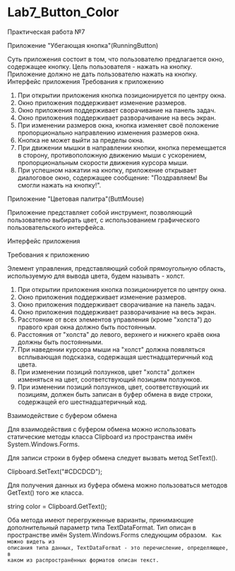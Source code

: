 # Lab7_Button_Color
Практическая работа №7

Приложение "Убегающая кнопка"(RunningButton)

Суть приложения состоит в том, что пользователю предлагается окно, содержащее кнопку.
Цель пользователя - нажать на кнопку. Приложение должно не дать пользователю нажать
на кнопку.
Интерфейс приложения
Требования к приложению
1. При открытии приложения кнопка позиционируется по центру окна.
2. Окно приложения поддерживает изменение размеров.
3. Окно приложения поддерживает сворачивание на панель задач.
4. Окно приложения поддерживает разворачивание на весь экран.
5. При изменении размеров окна, кнопка изменяет своё положение пропорционально
направлению изменения размеров окна.
6. Кнопка не может выйти за пределы окна.
7. При движении мышки в направлении кнопки, кнопка перемещается в сторону,
противоположную движению мыши с ускорением, пропорциональным скорости
движения курсора мыши.
8. При успешном нажатии на кнопку, приложение открывает диалоговое окно,
содержащее сообщение: "Поздравляем! Вы смогли нажать на кнопку!".

Приложение "Цветовая палитра"(ButtMouse)

Приложение представляет собой инструмент, позволяющий пользователю выбирать цвет,
с использованием графического пользовательского интерфейса.

Интерфейс приложения

Требования к приложению

Элемент управления, представляющий собой прямоугольную область, используемую для
вывода цвета, будем называть - холст.
1. При открытии приложения кнопка позиционируется по центру окна.
2. Окно приложения поддерживает изменение размеров.
3. Окно приложения поддерживает сворачивание на панель задач.
4. Окно приложения поддерживает разворачивание на весь экран.
5. Расстояние от всех элементов управления (кроме "холста") до правого края окна
должно быть постоянным.
6. Расстояния от "холста" до левого, верхнего и нижнего краёв окна должны быть
постоянными.
7. При наведении курсора мыши на "холст" должна появляться всплывающая
подсказка, содержащая шестнадцатеричный код цвета.
8. При изменении позиций ползунков, цвет "холста" должен изменяться на цвет,
соответствующий позициям ползунков.
9. При изменении позиций ползунков, цвет, соответствующий их позициям, должен
быть записан в буфер обмена в виде строки, содержащей его шестнадцатеричный
код.

Взаимодействие с буфером обмена

Для взаимодействия с буфером обмена можно использовать статические методы
класса Clipboard из пространства имён System.Windows.Forms.

Для записи строки в буфер обмена следует вызвать метод SetText().

Clipboard.SetText("#CDCDCD");

Для получения данных из буфера обмена можно пользоваться методов GetText() того же
класса.

string color = Clipboard.GetText();

Оба метода имеют перегруженные варианты, принимающие дополнительный параметр
типа TextDataFormat. Тип описан в пространстве имён System.Windows.Forms следующим
образом.
<code>
Как можно видеть из описания типа данных, TextDataFormat - это перечисление,
определяющее, в каком из распространённых форматов описан текст.

